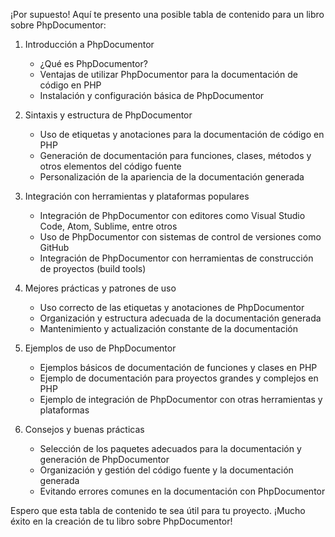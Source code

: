 ¡Por supuesto! Aquí te presento una posible tabla de contenido para un libro sobre PhpDocumentor:

1. Introducción a PhpDocumentor
   - ¿Qué es PhpDocumentor?
   - Ventajas de utilizar PhpDocumentor para la documentación de código en PHP
   - Instalación y configuración básica de PhpDocumentor

2. Sintaxis y estructura de PhpDocumentor
   - Uso de etiquetas y anotaciones para la documentación de código en PHP
   - Generación de documentación para funciones, clases, métodos y otros elementos del código fuente
   - Personalización de la apariencia de la documentación generada

3. Integración con herramientas y plataformas populares
   - Integración de PhpDocumentor con editores como Visual Studio Code, Atom, Sublime, entre otros
   - Uso de PhpDocumentor con sistemas de control de versiones como GitHub
   - Integración de PhpDocumentor con herramientas de construcción de proyectos (build tools)

4. Mejores prácticas y patrones de uso
   - Uso correcto de las etiquetas y anotaciones de PhpDocumentor
   - Organización y estructura adecuada de la documentación generada
   - Mantenimiento y actualización constante de la documentación

5. Ejemplos de uso de PhpDocumentor
   - Ejemplos básicos de documentación de funciones y clases en PHP
   - Ejemplo de documentación para proyectos grandes y complejos en PHP
   - Ejemplo de integración de PhpDocumentor con otras herramientas y plataformas

6. Consejos y buenas prácticas
   - Selección de los paquetes adecuados para la documentación y generación de PhpDocumentor
   - Organización y gestión del código fuente y la documentación generada
   - Evitando errores comunes en la documentación con PhpDocumentor

Espero que esta tabla de contenido te sea útil para tu proyecto. ¡Mucho éxito en la creación de tu libro sobre PhpDocumentor!